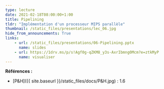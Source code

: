 ```yaml
---
type: lecture
date: 2021-02-18T08:00:00+1:00
title: Pipelining
tldr: "Implémentation d'un processeur MIPS parallèle"
thumbnail: /static_files/presentations/lec_06.jpg
hide_from_announcements: True
links:
    - url: /static_files/presentations/06-Pipelining.pptx
      name: slides
    - url: https://1drv.ms/p/s!Agf0g-qZKM8_y3s-AxrIbmng0Mcm?e=ztkMyP
      name: visualiser
---
```

**Références :**
- [P&H]({{ site.baseurl }}/static_files/docs/P&H.jpg) : 1.6
